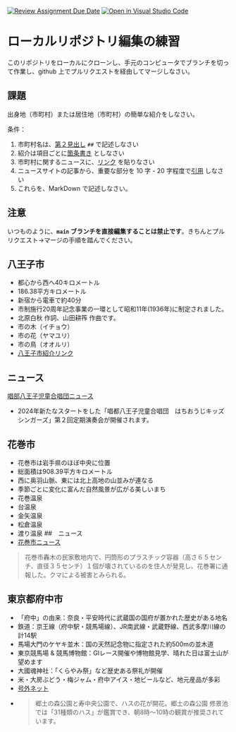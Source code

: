 [![Review Assignment Due Date](https://classroom.github.com/assets/deadline-readme-button-22041afd0340ce965d47ae6ef1cefeee28c7c493a6346c4f15d667ab976d596c.svg)](https://classroom.github.com/a/Jc5hINgy)
[![Open in Visual Studio Code](https://classroom.github.com/assets/open-in-vscode-2e0aaae1b6195c2367325f4f02e2d04e9abb55f0b24a779b69b11b9e10269abc.svg)](https://classroom.github.com/online_ide?assignment_repo_id=19847844&assignment_repo_type=AssignmentRepo)
# ローカルリポジトリ編集の練習

このリポジトリをローカルにクローンし、手元のコンピュータでブランチを切って作業し、github 上でプルリクエストを経由してマージしなさい。

## 課題

出身地（市町村）または居住地（市町村）の簡単な紹介をしなさい。

条件：

1. 市町村名は、[第２見出し](https://docs.github.com/ja/get-started/writing-on-github/getting-started-with-writing-and-formatting-on-github/basic-writing-and-formatting-syntax#headings) `##` で記述しなさい
1. 紹介は項目ごとに[箇条書き](https://docs.github.com/ja/get-started/writing-on-github/getting-started-with-writing-and-formatting-on-github/basic-writing-and-formatting-syntax#lists) としなさい
3. 市町村に関するニュースに、[リンク](https://docs.github.com/ja/get-started/writing-on-github/getting-started-with-writing-and-formatting-on-github/basic-writing-and-formatting-syntax#lists) を貼りなさい
4. ニュースサイトの記事から、重要な部分を 10 字 - 20 字程度で[引用](https://docs.github.com/ja/get-started/writing-on-github/getting-started-with-writing-and-formatting-on-github/basic-writing-and-formatting-syntax#quoting-text) しなさい
5. これらを、MarkDown で記述しなさい。

## 注意

いつものように、**`main` ブランチを直接編集することは禁止です**。きちんとプルリクエスト→マージの手順を踏んでください。

## 八王子市
- 都心から西へ40キロメートル
- 186.38平方キロメートル
- 新宿から電車で約40分
- 市制施行20周年記念事業の一環として昭和11年(1936年)に制定されました。
- 北原白秋 作詞、山田耕筰 作曲です。
- 市の木（イチョウ）
- 市の花（ヤマユリ）
- 市の鳥（オオルリ）
- [八王子市紹介リンク](https://www.city.hachioji.tokyo.jp/shisei/002/002/p006163.html#:~:text=%E5%B8%82%E3%81%AE%E3%83%97%E3%83%AD%E3%83%95%E3%82%A3%E3%83%BC%E3%83%AB,%E7%99%BA%E5%B1%95%E3%82%92%E7%B6%9A%E3%81%91%E3%81%A6%E3%81%84%E3%81%BE%E3%81%99%E3%80%82)
## ニュース
[唱部八王子児童合唱団ニュース](https://hachioji.goguynet.jp/2025/06/25/kids-singers/)
- 2024年新たなスタートをした「唱都八王子児童合唱団　はちおうじキッズシンガーズ」第２回定期演奏会が開催されます。

## 花巻市
- 花巻市は岩手県のほぼ中央に位置
- 総面積は908.39平方キロメートル
- 西に奥羽山脈、東には北上高地の山並みが連なる
- 季節ごとに変化に富んだ自然風景が広がる美しいまち　
- 花巻温泉
- 台温泉
- 金矢温泉
- 松倉温泉
- 渡り温泉
##　ニュース
- [花巻市ニュース](https://www.47news.jp/12767040.html)
> 花巻市轟木の民家敷地内で、円筒形のプラスチック容器（高さ６５センチ、直径３５センチ）１個が壊されているのを住人が発見し、花巻署に通報した。クマによる被害とみられる。

## 東京都府中市
- 「府中」の由来：奈良・平安時代に武蔵国の国府が置かれた歴史がある地名
- 鉄道：京王線（府中駅・競馬場線）、JR南武線・武蔵野線、西武多摩川線の計14駅
- 馬場大門のケヤキ並木：国の天然記念物に指定された約500mの並木道
- 東京競馬場 & 競馬博物館：GⅠレース開催や博物館見学、晴れた日は富士山が望めます
- 大國魂神社：「くらやみ祭」など歴史ある祭礼が開催
- 米・大房ぶどう・梅ジャム・府中アイス・地ビールなど、地元産品が多彩
- [号外ネット](https://tokyofuchu.goguynet.jp/2025/06/25/hasu2025/?utm_source=chatgpt.com)
- >郷土の森公園と寿中央公園で、ハスの花が開花。郷土の森公園 修景池では「31種類のハス」が鑑賞でき、朝8時〜10時の観賞が推奨されています。

